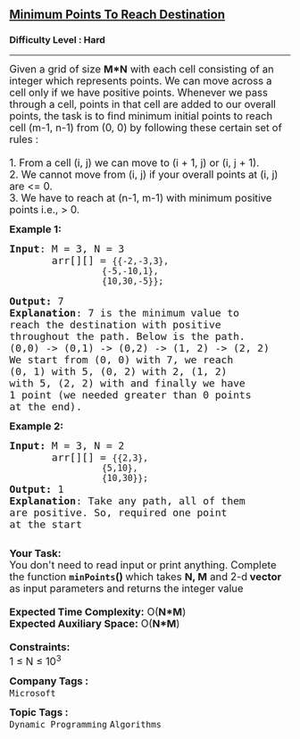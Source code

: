 <h2><a href="https://practice.geeksforgeeks.org/problems/minimum-points-to-reach-destination0540/1?page=9&difficulty[]=2&sortBy=submissions">Minimum Points To Reach Destination</a></h2><h3>Difficulty Level : Hard</h3><hr><div class="problems_problem_content__Xm_eO"><p><span style="font-size:18px">Given a grid of size <strong>M*N</strong> with each cell consisting of an integer which represents points. We can move across a cell only if we have positive points. Whenever we pass through a cell, points in that cell are added to our overall points, the task is to find minimum initial points to reach cell (m-1, n-1) from (0, 0) by following these certain set of rules :<br>
&nbsp;<br>
1. From a cell (i, j) we can move to (i + 1, j) or (i, j + 1).<br>
2. We cannot move from (i, j) if your overall points at (i, j) are &lt;= 0.<br>
3. We have to reach at (n-1, m-1) with minimum positive points i.e., &gt; 0.</span></p>

<p><span style="font-size:18px"><strong>Example 1:</strong></span></p>

<pre><span style="font-size:18px"><strong>Input</strong>: M = 3, N = 3 
       arr[][] = <code>{{-2,-3,3}, 
                  </code><code>{-5,-10,1}, </code>
<code>                  </code><code>{10,30,-5}</code><code>}; </code></span>

<span style="font-size:18px"><strong>Output:</strong> 7
<strong>Explanation</strong>: 7 is the minimum value to
reach the destination with positive
throughout the path. Below is the path.
(0,0) -&gt; (0,1) -&gt; (0,2) -&gt; (1, 2) -&gt; (2, 2)
We start from (0, 0) with 7, we reach
(0, 1) with 5, (0, 2) with 2, (1, 2)
with 5, (2, 2) with and finally we have
1 point (we needed greater than 0 points
at the end).</span></pre>

<div><span style="font-size:18px"><strong>Example 2:</strong></span></div>

<pre><span style="font-size:18px"><strong>Input: </strong>M = 3, N = 2
       arr[][] = <code>{{2,3}, </code>
<code>                  {5,10}, </code>
<code>                  {10,30}</code><code>}; </code>
<strong>Output: </strong>1
<strong>Explanation</strong>: Take any path, all of them 
are positive. So, required one point 
at the start</span>
</pre>

<p><br>
<span style="font-size:18px"><strong>Your Task:&nbsp;&nbsp;</strong><br>
You don't need to read input or print anything. Complete the function <strong><code>minPoints</code>()&nbsp;</strong>which takes <strong>N, M</strong> and 2-d<strong> vector </strong>as input parameters and returns the integer value<br>
<br>
<strong>Expected Time Complexity:</strong> O(<strong>N*M</strong>)<br>
<strong>Expected Auxiliary Space:</strong> O(<strong>N*M</strong>)<br>
<br>
<strong>Constraints:</strong><br>
1 ≤ N ≤ 10<sup>3</sup></span></p>
</div><p><span style=font-size:18px><strong>Company Tags : </strong><br><code>Microsoft</code>&nbsp;<br><p><span style=font-size:18px><strong>Topic Tags : </strong><br><code>Dynamic Programming</code>&nbsp;<code>Algorithms</code>&nbsp;
